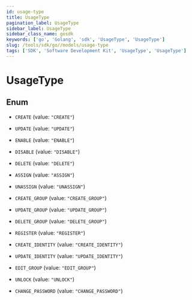 ```yaml
---
id: usage-type
title: UsageType
pagination_label: UsageType
sidebar_label: UsageType
sidebar_class_name: gosdk
keywords: ['go', 'Golang', 'sdk', 'UsageType', 'UsageType'] 
slug: /tools/sdk/go//models/usage-type
tags: ['SDK', 'Software Development Kit', 'UsageType', 'UsageType']
---
```


# UsageType

## Enum


* `CREATE` (value: `"CREATE"`)

* `UPDATE` (value: `"UPDATE"`)

* `ENABLE` (value: `"ENABLE"`)

* `DISABLE` (value: `"DISABLE"`)

* `DELETE` (value: `"DELETE"`)

* `ASSIGN` (value: `"ASSIGN"`)

* `UNASSIGN` (value: `"UNASSIGN"`)

* `CREATE_GROUP` (value: `"CREATE_GROUP"`)

* `UPDATE_GROUP` (value: `"UPDATE_GROUP"`)

* `DELETE_GROUP` (value: `"DELETE_GROUP"`)

* `REGISTER` (value: `"REGISTER"`)

* `CREATE_IDENTITY` (value: `"CREATE_IDENTITY"`)

* `UPDATE_IDENTITY` (value: `"UPDATE_IDENTITY"`)

* `EDIT_GROUP` (value: `"EDIT_GROUP"`)

* `UNLOCK` (value: `"UNLOCK"`)

* `CHANGE_PASSWORD` (value: `"CHANGE_PASSWORD"`)


